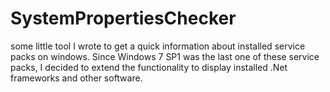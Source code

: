 SystemPropertiesChecker
==========

some little tool I wrote to get a quick information about installed service packs on windows. Since Windows 7 SP1 was the last one of these service packs, I decided to extend the functionality to display installed .Net frameworks and other software.

